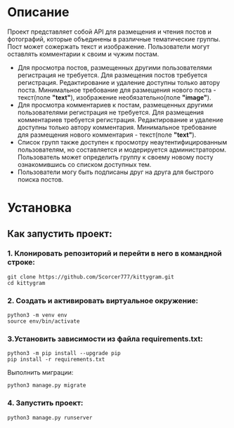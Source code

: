# Описание

Проект представляет собой API для размещения и чтения постов и фотографий, которые объединены в различные тематические группы. Пост может сожержать текст и изображение. Пользователи могут оставлять комментарии к своим и чужим постам.

- Для просмотра постов, размещенных другими пользователями регистрация не требуется. Для размещения постов
требуется регистрация. Редактирование и удаление доступны только автору поста. Минимальное требование для размещения нового поста - текст(поле **"text"**), изображение необязательно(поле **"image"**).
- Для просмотра комментариев к постам, размещенных другими пользователями регистрация не требуется. Для размещения комментариев
требуется регистрация. Редактирование и удаление доступны только автору комментария. Минимальное требование для размещения нового комментария - текст(поле **"text"**).
- Список групп также доступен к просмотру неаутентифицированным пользователям, но составляется и модерируется администратором. Пользователь может определить группу к своему новому посту ознакомившись со списком доступных тем.
- Пользователи могу быть подписаны друг на друга для быстрого поиска постов.
     
     

# Установка
## Как запустить проект:
### 1. Клонировать репозиторий и перейти в него в командной строке:
```
git clone https://github.com/Scorcer777/kittygram.git
cd kittygram
```
### 2. Cоздать и активировать виртуальное окружение:
```
python3 -m venv env
source env/bin/activate
```
### 3.Установить зависимости из файла requirements.txt:
```
python3 -m pip install --upgrade pip
pip install -r requirements.txt
```
Выполнить миграции:
```
python3 manage.py migrate
```
### 4. Запустить проект:
```
python3 manage.py runserver
```

